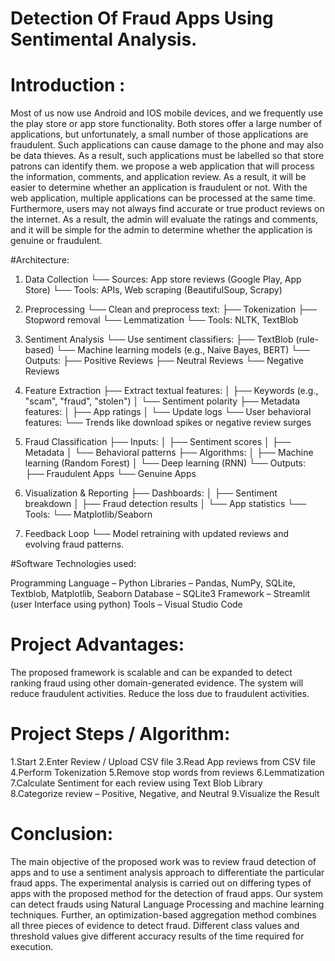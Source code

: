 # Detection Of Fraud Apps Using Sentimental Analysis.

# Introduction :
Most of us now use Android and IOS mobile devices, and we frequently use the  play store or app store functionality. 
Both stores offer a large number of applications, but unfortunately, a small number of those applications are fraudulent.
Such applications can cause damage to the phone and may also be data thieves. As a result, such applications must be labelled
so that store patrons can identify them.
     we propose a web application that will process the information, comments, and application review. As a result, it will be easier 
to determine whether an application is fraudulent or not. With the web application, multiple applications can be processed at the same time.
Furthermore, users may not always find accurate or true product reviews on the internet. As a result, the admin will evaluate the ratings and comments, 
and it will be simple for the admin to determine whether the application is genuine or fraudulent.


#Architecture:

1. Data Collection
   └── Sources: App store reviews (Google Play, App Store)
       └── Tools: APIs, Web scraping (BeautifulSoup, Scrapy)

2. Preprocessing
   └── Clean and preprocess text:
       ├── Tokenization
       ├── Stopword removal
       └── Lemmatization
   └── Tools: NLTK, TextBlob

3. Sentiment Analysis
   └── Use sentiment classifiers:
       ├── TextBlob (rule-based)
       └── Machine learning models (e.g., Naive Bayes, BERT)
   └── Outputs:
       ├── Positive Reviews
       ├── Neutral Reviews
       └── Negative Reviews

4. Feature Extraction
   ├── Extract textual features:
   │   ├── Keywords (e.g., "scam", "fraud", "stolen")
   │   └── Sentiment polarity
   ├── Metadata features:
   │   ├── App ratings
   │   └── Update logs
   └── User behavioral features:
       └── Trends like download spikes or negative review surges

5. Fraud Classification
   ├── Inputs:
   │   ├── Sentiment scores
   │   ├── Metadata
   │   └── Behavioral patterns
   ├── Algorithms:
   │   ├── Machine learning (Random Forest)
   │   └── Deep learning (RNN)
   └── Outputs:
       ├── Fraudulent Apps
       └── Genuine Apps

6. Visualization & Reporting
   ├── Dashboards:
   │   ├── Sentiment breakdown
   │   ├── Fraud detection results
   │   └── App statistics
   └── Tools:
        └── Matplotlib/Seaborn

7. Feedback Loop
   └── Model retraining with updated reviews and evolving fraud patterns.

#Software Technologies used:

Programming Language – Python
Libraries – Pandas, NumPy, SQLite, Textblob, Matplotlib, Seaborn
Database – SQLite3 
Framework – Streamlit (user Interface using python)
Tools – Visual Studio Code

# Project Advantages:

The proposed framework is scalable and can be expanded to detect ranking fraud using other domain-generated evidence.
The system will reduce fraudulent activities.
Reduce the loss due to fraudulent activities. 


# Project Steps / Algorithm:

1.Start
2.Enter Review / Upload CSV file
3.Read App reviews from CSV file
4.Perform Tokenization
5.Remove stop words from reviews
6.Lemmatization
7.Calculate Sentiment for each review using Text Blob Library  
8.Categorize review – Positive, Negative, and Neutral
9.Visualize the Result  

# Conclusion:
   The main objective of the proposed work was to review fraud detection of apps and to use a sentiment analysis 
approach to differentiate the particular fraud apps. The experimental analysis is carried out on differing types of 
apps with the proposed method for the detection of fraud apps. 
Our system can detect frauds using Natural Language Processing and machine learning techniques. 
Further, an optimization-based aggregation method combines all three pieces of evidence to detect fraud.
Different class values and threshold values give different accuracy results of the time required for execution.
